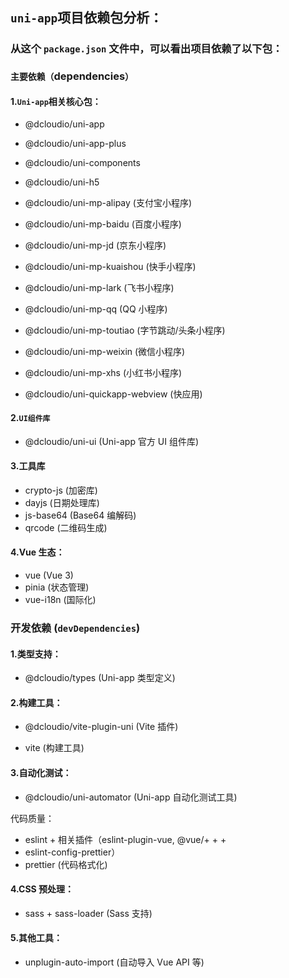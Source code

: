 ## `uni-app`项目依赖包分析：
### 从这个  `package.json` 文件中，可以看出项目依赖了以下包：
### `主要依赖（`dependencies`）`  
#### 1.`Uni-app`相关核心包：  
+ @dcloudio/uni-app

+ @dcloudio/uni-app-plus

+ @dcloudio/uni-components

+ @dcloudio/uni-h5

+ @dcloudio/uni-mp-alipay (支付宝小程序)

+ @dcloudio/uni-mp-baidu (百度小程序)

+ @dcloudio/uni-mp-jd (京东小程序)

+ @dcloudio/uni-mp-kuaishou (快手小程序)

+ @dcloudio/uni-mp-lark (飞书小程序)

+ @dcloudio/uni-mp-qq (QQ 小程序)

+ @dcloudio/uni-mp-toutiao (字节跳动/头条小程序)

+ @dcloudio/uni-mp-weixin (微信小程序)

+ @dcloudio/uni-mp-xhs (小红书小程序)

+ @dcloudio/uni-quickapp-webview (快应用)

#### 2.`UI组件库`  
+ @dcloudio/uni-ui (Uni-app 官方 UI 组件库)
#### 3.工具库  
+ crypto-js (加密库)
+ dayjs (日期处理库)
+ js-base64 (Base64 编解码)
+ qrcode (二维码生成)

#### 4.Vue 生态：
+ vue (Vue 3)
+ pinia (状态管理)
+ vue-i18n (国际化)
  
### 开发依赖 (`devDependencies`)  
#### 1.类型支持：

+ @dcloudio/types (Uni-app 类型定义)

#### 2.构建工具：

+ @dcloudio/vite-plugin-uni (Vite 插件)

+ vite (构建工具)

#### 3.自动化测试：

+ @dcloudio/uni-automator (Uni-app 自动化测试工具)

代码质量：

+ eslint + 相关插件（eslint-plugin-vue, @vue/+ + + 
+ eslint-config-prettier）
+ prettier (代码格式化)

#### 4.CSS 预处理：

+ sass + sass-loader (Sass 支持)

#### 5.其他工具：

+ unplugin-auto-import (自动导入 Vue API 等)
